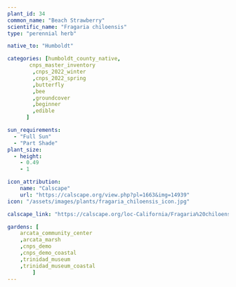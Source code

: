 ```yaml
---
plant_id: 34
common_name: "Beach Strawberry"
scientific_name: "Fragaria chiloensis"
type: "perennial herb"

native_to: "Humboldt"

categories: [humboldt_county_native,
       cnps_master_inventory
        ,cnps_2022_winter
        ,cnps_2022_spring
        ,butterfly
        ,bee
        ,groundcover
        ,beginner
        ,edible
      ]

sun_requirements:
  - "Full Sun"
  - "Part Shade"
plant_size:
  - height: 
    - 0.49
    - 1

icon_attribution: 
    name: "Calscape"
    url: "https://calscape.org/view.php?pl=1663&img=14939"
icon: "/assets/images/plants/fragaria_chiloensis_icon.jpg" 

calscape_link: "https://calscape.org/loc-California/Fragaria%20chiloensis%20(Beach%20Strawberry)"

gardens: [ 
    arcata_community_center
    ,arcata_marsh
    ,cnps_demo
    ,cnps_demo_coastal
    ,trinidad_museum
    ,trinidad_museum_coastal
        ]
---
```


